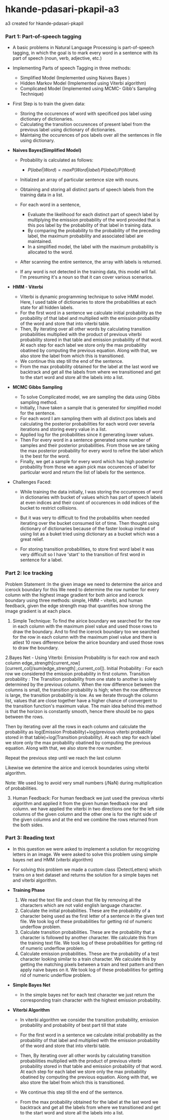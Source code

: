 # hkande-pdasari-pkapil-a3

a3 created for hkande-pdasari-pkapil

### Part 1: Part-of-speech tagging

- A basic problems in Natural Language Processing is part-of-speech tagging, in which the goal is to mark every word in a sentence with its part of speech (noun, verb, adjective, etc.)
- Implementing Parts of speech Tagging in three methods:

  - Simplified Model (Implemented using Naives Bayes )
  - Hidden Markov Model (Implemented using Viterbi algorithm)
  - Complicated Model (Implemented using MCMC- Gibb's Sampling Technique)

- First Step is to train the given data:

  - Storing the occurences of word with specificed pos label using dictionary of dictionaries.
  - Calculating the transition occurences of present label from the previous label using dictionary of dictionaries.
  - Maintaing the occurences of pos labels over all the sentences in file using dictionary.

- **Naives Bayes(Simplified Model)**

  - Probability is calculated as follows:
    - $P(label|Word) = max{P(Word|label)\, P(label) / P(Word)}$
  - Initialzed an array of particular sentence size with nouns.
  - Obtaining and storing all distinct parts of speech labels from the training data in a list.
  - For each word in a sentence,
    - Evaluate the likelihood for each distinct part of speech label by multiplying the emission probability of the word provided that is this pos label by the probability of that label in training data.
    - By comparing the probability to the probability of the preceding label, the maximum probability and associated label are maintained.
    - In a simplified model, the label with the maximum probability is allocated to the word.
  - After scanning the entire sentence, the array with labels is returned.

  - If any word is not detected in the training data, this model will fail. I'm presuming it's a noun so that it can cover various scenarios.

- **HMM - Viterbi**

  - Viterbi is dynamic programming technique to solve HMM model. Here, I used table of dictionaries to store the probabilities at each state for all hidden labels.
  - For the first word in a sentence we calculate initial probability as the probability of that label and multiplied with the emission probability of the word and store that into viterbi table.
  - Then, By iterating over all other words by calculating transition probabilities multiplied with the product of previous viterbi probability stored in that table and emission probability of that word. At each step for each label we store only the max probability obatined by computing the previous equation. Along with that, we also store the label from which this is transitioned.
  - We continue this step till the end of the sentence.
  - From the max probability obtained for the label at the last word we backtrack and get all the labels from where we transitioned and get to the start word and store all the labels into a list.

- **MCMC Gibbs Sampling**

  - To solve Complicated model, we are sampling the data using Gibbs sampling method.
  - Initially, I have taken a sample that is generated for simplified model for the sentence.
  - For each word I am sampling them with all distinct pos labels and calculating the posterior probabilities for each word over severla iterations and storing every value in a list.
  - Applied log for the probabilities since it generating lower values.
  - Then For every word in a sentence generated some number of samples and their posterior probabilities. From those we are taking the max posterior probability for every word to refine the label which is the best for the word.
  - Finally, we get a sample for every word which has high posterior probability from those we again pick max occurences of label for particular word and return the list of labels for the sentence.

- Challenges Faced:

  - While training the data initially, I was storing the occurences of word in dictionaries with bucket of values which has part of speech labels at even indices and their count of occurences in odd indices of the bucket to restrict collisions.
  - But it was very to difficult to find the probabilitis when needed iterating over the bucket consumed lot of time. Then thought using dictionary of dictionaries because of the faster lookup instead of using list as a buket tried using dictionary as a bucket which was a great relief.

  - For storing transition probabilities, to store first word label it was very difficult so I have 'start' to the transition of first word in sentence for a label.

### Part 2: Ice tracking

Problem Statement :In the given image we need to determine the airice and icerock boundary for this We need to determine the row number for every column with the highest image gradient for both airice and icerock boundary using three methods: simple, HMM - viterbi, and human feedback, given the edge strength map that quantifies how strong the image gradient is at each place.

1. Simple Technique:
   To find the airice boundary we searched for the row in each column with the maximum pixel value and used those rows to draw the boundary.
   And to find the icerock boundary too we searched for the row in each column with the maximum pixel value and there is atlest 10 rows difference below the airice boundary and used those rows to draw the boundary.

2.Bayes Net - Using Viterbi:
Emission Probability is for each row and each column edge_strength[current_row][current_col]/sum(edge_strength[:,current_col]).
Initial Probability : For each row we considered the emission probability in first column.
Transition probability : The Transition probability from one state to another is solely determined by the previous column. When the row difference between the columns is small, the transition probability is high; when the row difference is large, the transition probability is low. As we iterate through the column list, values that are close together have a higher chance of convergent to the transition function's maximum value. The main idea behind this method is that the horizon is constantly smooth, hence there should be no gaps between the rows.

Then by iterating over all the rows in each column and calculate the probability as log(Emission Probability)+log(previous viterbi probability stored in that table)+log(Transition probability). At each step for each label we store only the max probability obatined by computing the previous equation. Along with that, we also store the row number.

Repeat the previous step until we reach the last column

Likewise we detemine the airice and icerock boundaries using viterbi algorithm.

Note: We used log to avoid very small numbers (/NaN) during multiplication of probabilities.

3. Human Feedback:
   For human feedback we just used the previous viterbi algorithm and applied it from the given human feedback row and column.
   we have applied the viterbi in two directions one for the left side columns of the given column and the other one is for the right side of the given columns and at the end we combine the rows returned from the both sides.

### Part 3: Reading text

- In this question we were asked to implement a solution for recognizing letters in an image. We were asked to solve this problem using simple bayes net and HMM (viterbi algorithm)

- For solving this problem we made a custom class (DetectLetters) which trains on a text dataset and returns the solution for a simple bayes net and viterbi algorithm.

- **Training Phase**

  1. We read the text file and clean that file by removing all the characters which are not valid english language character.
  2. Calculate the initial probabilities. These are the probability of a character being used as the first letter of a sentence in the given text file. We took log of these probabilities for getting rid of numeric underflow problem.
  3. Calculate transition probabilities. These are the probability that a character is followed by another character. We calculate this from the training text file. We took log of these probabilities for getting rid of numeric underflow problem.
  4. Calculate emission probabilities. These are the probability of a test character looking similar to a train character. We calculate this by getting the matching pixels between a train and test pattern and then apply naive bayes on it. We took log of these probabilities for getting rid of numeric underflow problem.

- **Simple Bayes Net**

  - In the simple bayes net for each test character we just return the corresponding train character with the highest emission probability.

- **Viterbi Algorithm**

  - In viterbi algorithm we consider the transition probability, emission probability and probability of best part till that state

  - For the first word in a sentence we calculate initial probability as the probability of that label and multiplied with the emission probability of the word and store that into viterbi table.
  - Then, By iterating over all other words by calculating transition probabilities multiplied with the product of previous viterbi probability stored in that table and emission probability of that word. At each step for each label we store only the max probability obatined by computing the previous equation. Along with that, we also store the label from which this is transitioned.
  - We continue this step till the end of the sentence.
  - From the max probability obtained for the label at the last word we backtrack and get all the labels from where we transitioned and get to the start word and store all the labels into a list.
